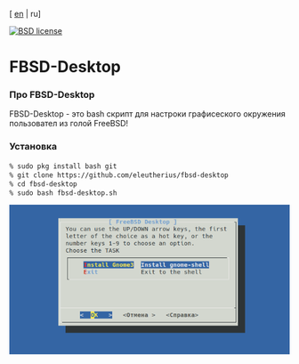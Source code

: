 [ [en](../README.md) | ru]


[![BSD license](https://img.shields.io/pypi/l/flask.svg)](
https://github.com/eleutherius/fbsd-desktop/blob/master/LICENSE)

# FBSD-Desktop

###  Про FBSD-Desktop

FBSD-Desktop - это bash скрипт для настроки графисеского окружения пользовател из голой FreeBSD! 


### Установка

```
% sudo pkg install bash git 
% git clone https://github.com/eleutherius/fbsd-desktop
% cd fbsd-desktop
% sudo bash fbsd-desktop.sh 
```

[![Screen](https://github.com/eleutherius/fbsd-desktop/blob/master/doc/screen.png)](
https://github.com/eleutherius/fbsd-desktop/blob/master/doc/screen.png)

